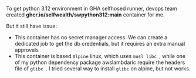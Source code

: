 To get python 3.12 environment in GHA selfhosed runner, devops team created **ghcr.io/selfwealth/swpython312:main** container for me.

But it still have issue:

* This container has no secret manager access. We can create a dedicated job to get the db credentials, but it requires an extra manual approvals
* This container is based `Alpine` linux, which uses `musl libc `, while one of my python dependency package awslambdaric require the headers file of `glibc `. I tried several way to install `glibc` on alpine, but not works.

